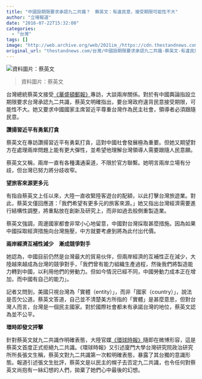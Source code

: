 ```yaml
---
title: "中國設期限要求承認九二共識？　蔡英文：有違民意，接受期限可能性不大"
author: "立場報道"
date: "2016-07-22T15:32:00"
categories:
  - "台灣"
tags: []
image: "http://web.archive.org/web/2021im_/https://cdn.thestandnews.com/media/photos/cache/13730875_10153497708221065_2054778192513901563_o_J4vJ1_1200x0.png"
original_url: "thestandnews.com/台灣/中國設期限要求承認九二共識-蔡英文-有違民意-接受期限可能性不大"
---
```

![資料圖片：蔡英文](http://web.archive.org/web/2021im_/https://cdn.thestandnews.com/media/photos/cache/13730875_10153497708221065_2054778192513901563_o_J4vJ1_1200x0.png)

> 資料圖片：蔡英文

台灣總統蔡英文接受[《華盛頓郵報》](http://web.archive.org/web/20210628095814/https://www.washingtonpost.com/opinions/2016/07/21/44b0a1a4-4e25-11e6-a422-83ab49ed5e6a_story.html)專訪，大談兩岸關係。對於有中國輿論指設立期限要求台灣承認九二共識，蔡英文明確指出，要台灣政府違背民意接受期限，可能性不大。她又要求中國國家主席習近平尊重台灣作為民主社會，領導者必須跟隨民意。

**讚揚習近平有勇氣打貪**

蔡英文在專訪讚揚習近平有勇氣打貪，這對中國社會發展極為重要。但她又期望對方在處理兩岸問題上能有更大彈性，並希望他理解台灣領導人需要跟隨人民意願。

蔡英文又稱，兩岸一直有各種溝通渠道，不限於官方聯繫。她明言兩岸立場有分歧，但台灣已努力將分歧收窄。

**望旅客來源更多元**

有指自蔡英文上任以來，大陸一直收緊陸客遊台的配額，以此打擊台灣旅遊業。對此，蔡英文僅回應道：「我們希望有更多元的旅客來源。」她又指出台灣經濟需要進行結構性調整，將重點放在創新及研究上，而非如過去般側重製造業。

蔡英文強調，周邊國家都會非常小心地留意，中國對台灣採取甚麼措施。因為如果中國採取經濟措施向台灣施壓，中方就要考慮到將為此付出代價。

**兩岸經濟互補性減少　漸成競爭對手**

她認為，中國目前仍然是台灣最大的貿易伙伴，但兩岸經濟的互補性正在減少，大陸越來越成為台灣的競爭對手，「我們曾有能力組織生產過程，然後我們將製造能力轉到中國，以利用他們的勞動力。但如今情況已經不同，中國勞動力成本正在增加，而中國有自己的能力」。

記者又問到，美國只視台灣為「實體（entity）」，而非「國家（country）」，說法是否欠公道。蔡英文答道，自己並不清楚美方所指的「實體」是甚麼意思，但對台灣人而言，台灣是一個民主國家。對於國際社會都未有承諾台灣的地位，蔡英文認為並不公平。

**環時即發文抨擊**

針對蔡英文就九二共識作明確表態，大陸官媒[《環球時報》](http://web.archive.org/web/20210628095814/http://taiwan.huanqiu.com/article/2016-07/9212574.html)隨即在微博形容，這是蔡英文首度正式拒絕九二共識。《環球時報》又引述廈門大學台灣研究院政治研究所所長張文生稱，蔡英文對九二共識第一次較明確表態，暴露了其台獨的意識形態。報道引述張文生批評，蔡英文是以民主的幌子去否定九二共識，也令任何對蔡英文尚抱有一絲幻想的人們，拋棄了她們心中最後的幻想。